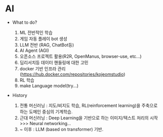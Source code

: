 # AI

* What to do?
  1) ML 전반적인 학습
  2) 게임 자동 플레이 bot 생성
  3) LLM 전반 (RAG, ChatBot등)
  4) AI Agent (AGI)
  5) 오픈소스 프로젝트 활용(R2R, OpenManus, browser-use, etc...)
  6) 딥리서치등 데이터 핸들링에 대한 고민
  7) docker 기반 인프라 관리 (https://hub.docker.com/repositories/kojeomstudio)
  8) RL 학습
  9) make Language model(try...)

* History
  1) 전통 머신러닝 : 지도/비지도 학습, RL(reinforcement learning)을 주축으로 하는 도메인 중심의 기계학습.
  2) 근대 머신러닝 : Deep Learning을 기반으로 하는 이미지/텍스트 처리의 시작 >>> Neural networking...
  3) ~ 이후 : LLM (based on transformer) 기반.
